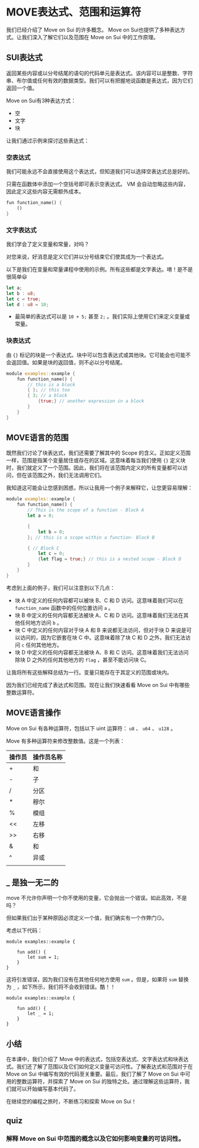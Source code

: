 # MOVE表达式、范围和运算符

我们已经介绍了 Move on Sui 的许多概念。 Move on Sui也提供了多种表达方式。让我们深入了解它们以及范围在 Move on Sui 中的工作原理。

##  SUI表达式

返回某些内容或以分号结尾的语句的代码单元是表达式。该内容可以是整数、字符串、布尔值或任何有效的数据类型。我们可以有把握地说函数是表达式，因为它们返回一个值。

Move on Sui有3种表达方式：

-  空
-  文字
-  块

让我们通过示例来探讨这些表达式：

###  空表达式

我们可能永远不会直接使用这个表达式，但知道我们可以选择空表达式总是好的。

只需在函数体中添加一个空括号即可表示空表达式。 VM 会自动忽略这些内容，因此定义这些内容无需额外成本。

```rust
fun function_name() {
	() 
}
```

###  文字表达式

我们学会了定义变量和常量，对吗？

对您来说，好消息是定义它们并以分号结束它们使其成为一个表达式。

以下是我们在变量和常量课程中使用的示例。所有这些都是文字表达。唷！是不是很简单😃

```rust
let a;
let b : u8;
let c = true;
let d : u8 = 10;
```

- 最简单的表达式可以是 `10 + 5;` 甚至 `2;` 。我们实际上使用它们来定义变量或常量。

###  块表达式

由 `{}` 标记的块是一个表达式。块中可以包含表达式或其他块。它可能会也可能不会返回值。如果是块的返回值，则不必以分号结尾。

```rust
module examples::example {
	fun function_name() {
		// this is a block
		{ }; // this too
		{ 3; // a block
			{true;} // another expression in a block
		}
	}
}
```

## MOVE语言的范围

既然我们讨论了块表达式，我们还需要了解其中的 Scope 的含义。正如定义范围一样，范围是指某个变量居住或存在的区域。这意味着每当我们使用 `{}` 定义块时，我们就定义了一个范围。因此，我们将在该范围内定义的所有变量都可以访问，但在该范围之外，我们无法调用它们。

我知道这可能会让您感到困惑，所以让我用一个例子来解释它，让您更容易理解：

```rust
module examples::example {
	fun function_name() {
		// This is the scope of a function - Block A
		let a = 0;

		{
			let b = 0; 
		}; // this is a scope within a function- Block B

		{ // Block C
			let c = 0;
			{let flag = true;} // this is a nested scope - Block D
		}
	}
}
```

考虑到上面的例子，我们可以注意到以下几点：

- 块 A 中定义的任何内容都可以被块 B、C 和 D 访问。这意味着我们可以在 `function_name` 函数中的任何位置访问 `a` 。
- 块 B 中定义的任何内容都无法被块 A、C 和 D 访问。这意味着我们无法在其他任何地方访问 `b` 。
- 块 C 中定义的任何内容对于块 A 和 B 来说都无法访问，但对于块 D 来说是可以访问的，因为它嵌套在块 C 中。这意味着除了块 C 和 D 之外，我们无法访问 `c` 任何其他地方。
- 块 D 中定义的任何内容都无法被块 A、B 和 C 访问。这意味着我们无法访问除块 D 之外的任何其他地方的 `flag` ，甚至不能访问块 C。

让我将所有这些解释总结为一行。变量只能存在于其定义的范围或块内。

因为我们已经完成了表达式和范围。现在让我们快速看看 Move on Sui 中有哪些整数运算符。

## MOVE语言操作

Move on Sui 有各种运算符，包括以下 uint 运算符： `u8` 、 `u64` 、 `u128` 。

Move 有多种运算符来修改整数值。这是一个列表：

| 操作员 | 操作员名称 |
| ------ | ---------- |
| +      | 和         |
| -      | 子         |
| /      | 分区       |
| *      | 穆尔       |
| %      | 模组       |
| <<     | 左移       |
| >>     | 右移       |
| &      | 和         |
| ^      | 异或       |
|        |            |

## _ 是独一无二的

move 不允许你声明一个你不使用的变量，它会抛出一个错误。如此高效，不是吗？

但如果我们出于某种原因必须定义一个值，我们确实有一个作弊门😏。

考虑以下代码：

```move
module examples::example {

	fun add() {
        let sum = 1;
    }
}
```

这将引发错误，因为我们没有在其他任何地方使用 `sum` 。但是，如果将 `sum` 替换为 `_` ，如下所示，我们将不会收到错误。酷！！

```move
module examples::example {

	fun add() {
        let _ = 1;
    }
}
```

## 小结

在本课中，我们介绍了 Move 中的表达式，包括空表达式、文字表达式和块表达式。我们还了解了范围以及它们如何定义变量可访问性。了解表达式和范围对于在 Move on Sui 中编写有效的代码至关重要。最后，我们了解了 Move on Sui 中可用的整数运算符，并探索了 Move on Sui 的独特之处。通过理解这些运算符，我们就可以开始编写基本代码了。

在继续您的编程之旅时，不断练习和探索 Move on Sui！

## quiz

### 解释 Move on Sui 中范围的概念以及它如何影响变量的可访问性。